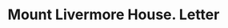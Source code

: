 ---
doi: 10.7916/D8X93P9Z
date_other: '1901'
date_other_textual: '1901'
form: correspondence
genre:
- Letters (correspondence)
name:
- Mount Livermore House
object_in_context_url: https://biggert.cul.columbia.edu/items/view/ave_biggert_00774
subject_hierarchical_geographic:
- Holderness, New Hampshire, United States
subject_name:
- Mount Livermore House
title: Mount Livermore House. Letter
sort_title: Mount Livermore House. Letter
call_number: ave_biggert_00774
coordinates:
- 43.73111111111111,-71.58833333333332
pid: ave_biggert_00774
identifiers: ave_biggert_00774
thumbnail: https://derivativo-2.library.columbia.edu/iiif/2/ldpd:345464/full/!256,256/0/native.jpg
permalink: /biggert/ave_biggert_00774/
layout: iiif-image-page
---